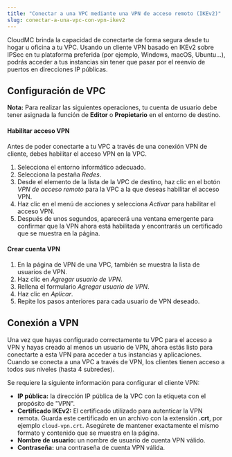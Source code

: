 ```yaml
---
title: "Conectar a una VPC mediante una VPN de acceso remoto (IKEv2)"
slug: conectar-a-una-vpc-con-vpn-ikev2
---
```


CloudMC brinda la capacidad de conectarte de forma segura desde tu hogar u oficina a tu VPC. Usando un cliente VPN basado en IKEv2 sobre IPSec en tu plataforma preferida (por ejemplo, Windows, macOS, Ubuntu...), podrás acceder a tus instancias sin tener que pasar por el reenvío de puertos en direcciones IP públicas.

## Configuración de VPC
**Nota:** Para realizar las siguientes operaciones, tu cuenta de usuario debe tener asignada la función de **Editor** o **Propietario** en el entorno de destino.

#### Habilitar acceso VPN
Antes de poder conectarte a tu VPC a través de una conexión VPN de cliente, debes habilitar el acceso VPN en la VPC.

1. Selecciona el entorno informático adecuado.
1. Selecciona la pestaña *Redes*.
1. Desde el elemento de la lista de la VPC de destino, haz clic en el botón *VPN de acceso remoto* para la VPC a la que deseas habilitar el acceso VPN.
1. Haz clic en el menú de acciones y selecciona *Activar* para habilitar el acceso VPN.
1. Después de unos segundos, aparecerá una ventana emergente para confirmar que la VPN ahora está habilitada y encontrarás un certificado que se muestra en la página.

#### Crear cuenta VPN
1. En la página de VPN de una VPC, también se muestra la lista de usuarios de VPN.
1. Haz clic en *Agregar usuario de VPN*.
1. Rellena el formulario *Agregar usuario de VPN*.
1. Haz clic en *Aplicar*.
1. Repite los pasos anteriores para cada usuario de VPN deseado.


## Conexión a VPN
Una vez que hayas configurado correctamente tu VPC para el acceso a VPN y hayas creado al menos un usuario de VPN, ahora estás listo para conectarte a esta VPN para acceder a tus instancias y aplicaciones. Cuando se conecta a una VPC a través de VPN, los clientes tienen acceso a todos sus niveles (hasta 4 subredes).

Se requiere la siguiente información para configurar el cliente VPN:

- **IP pública:** la dirección IP pública de la VPC con la etiqueta con el propósito de "VPN".
- **Certificado IKEv2:** El certificado utilizado para autenticar la VPN remota. Guarda este certificado en un archivo con la extensión **.crt**, por ejemplo `cloud-vpn.crt`. Asegúrete de mantener exactamente el mismo formato y contenido que se muestra en la página.
- **Nombre de usuario:** un nombre de usuario de cuenta VPN válido.
- **Contraseña:** una contraseña de cuenta VPN válida.
